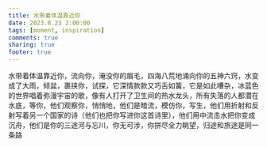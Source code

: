 ```yaml
---
title: 水带着体温靠近你
date: 2023.8.23 2:00:00
tags: [moment, inspiration]
comments: true
sharing: true
footer: true
---
```

水带着体温靠近你，流向你，淹没你的眉毛，四海八荒地涌向你的五神六窍，水变成了大雨，倾盆，裹挟你，试探，它深情款款又巧舌如簧，它是如此嘈杂，冰蓝色的世界唱着弥漫宇宙的歌，像有人打开了卫生间的热水龙头，所有失落的人都潜在水底，等你，他们观察你，悄悄地，他们是暗流，模仿你，写生，他们用折射和反射写着另一个国家的诗（他们也把你写进你这首诗里），他们用中流击水把你变成沉舟，他们是你的三途河与忘川，你无可涉，你拼尽全力眺望，归途和旅途是同一条路

